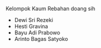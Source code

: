 Kelompok Kaum Rebahan doang sih

- Dewi Sri Rezeki
- Hesti Gravina
- Bayu Adi Prabowo
- Arinto Bagas Satyoko
